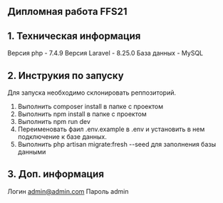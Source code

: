 ## Дипломная работа FFS21

## 1. Техническая информация
Версия php - 7.4.9
Версия Laravel - 8.25.0
База данных - MySQL

## 2. Инструкия по запуску
Для запуска необходимо склонировать реппозиторий.
1. Выполнить composer install в папке с проектом
2. Выполнить npm install в папке с проектом
3. Выполнить npm run dev
4. Переименовать фаил .env.example в .env  и установить в нем подключение к базе данных.
5. Выполнить php artisan migrate:fresh --seed для заполнения базы данными

## 3. Доп. информация
Логин admin@admin.com
Пароль admin